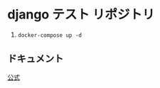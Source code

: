 # django テスト リポジトリ

1. `docker-compose up -d`

## ドキュメント

[公式](https://docs.djangoproject.com/ja/4.0/)
